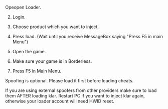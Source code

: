 Opeopen Loader.

2. Login.

3. Choose product which you want to inject.

4. Press load. (Wait until you receive MessageBox saying "Press F5 in main Menu")

5. Open the game.

6. Make sure your game is in Borderless.

7. Press F5 in Main Menu.

Spoofing is optional. Please load it first before loading cheats.

If you are using external spoofers from other providers make sure to load them AFTER loading klar. Restart PC if you want to inject klar again, otherwise your loader account will need HWID reset.
